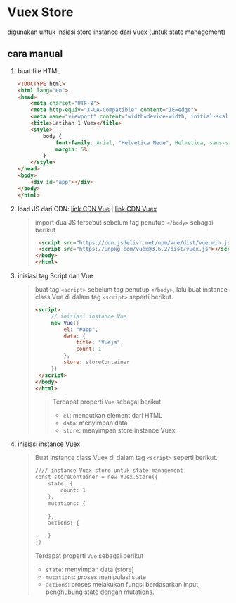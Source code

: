 # Vuex Store

digunakan untuk insiasi store instance dari Vuex (untuk state management)

## cara manual

1. buat file HTML

   ```html
   <!DOCTYPE html>
   <html lang="en">
   <head>
       <meta charset="UTF-8">
       <meta http-equiv="X-UA-Compatible" content="IE=edge">
       <meta name="viewport" content="width=device-width, initial-scale=1.0">
       <title>Latihan 1 Vuex</title>
       <style>
           body {
               font-family: Arial, "Helvetica Neue", Helvetica, sans-serif;
               margin: 5%;
           }
       </style>
   </head>
   <body>
       <div id="app"></div>
   </body>
   </html>
   ```

2. load JS dari CDN: [link CDN Vue](https://cdn.jsdelivr.net/npm/vue/dist/vue.min.js) | [link CDN Vuex](https://unpkg.com/vuex)

   > import dua JS tersebut sebelum tag penutup `</body>` sebagai berikut
   >
   > ```html
   >  <script src="https://cdn.jsdelivr.net/npm/vue/dist/vue.min.js"></script>
   >  <script src="https://unpkg.com/vuex@3.6.2/dist/vuex.js"></script>
   > </body>
   > </html>
   > ```

3. inisiasi tag Script dan Vue

   > buat tag `<script>` sebelum tag penutup `</body>`, lalu buat instance class Vue di dalam tag `<script>` seperti berikut.
   >
   > ```html
   > <script>
   >      // inisiasi instance Vue
   >      new Vue({
   >          el: "#app",
   >          data: {
   >              title: "Vuejs",
   >              count: 1
   >          },
   >          store: storeContainer
   >      })
   >  </script>
   > </body>
   > </html>
   > ```
   >
   > > Terdapat properti `Vue` sebagai berikut
   > >
   > > - `el`: menautkan element dari HTML
   > > - `data`: menyimpan data
   > > - `store`: menyimpan store instance Vuex

4. inisiasi instance Vuex

   >  Buat instance class Vuex di dalam tag `<script>` seperti berikut.
   >  ```html
   >  //// instance Vuex store untuk state management
   >  const storeContainer = new Vuex.Store({
   >      state: {
   >          count: 1
   >      },
   >      mutations: {
   >          
   >      },
   >      actions: {
   >  
   >      }
   >  })
   >  ```
   >
   >  Terdapat properti `Vue` sebagai berikut
   >
   >  - `state`: menyimpan data (store)
   >  - `mutations`: proses manipulasi state
   >  - `actions`: proses melakukan fungsi berdasarkan input, penghubung state dengan mutations.

